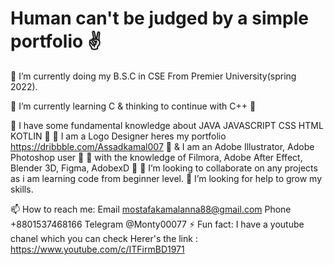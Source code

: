 # Human can't be judged by a simple portfolio ✌

 🍷 I’m currently doing my B.S.C in CSE From Premier University(spring 2022).
 
🍒 I’m currently learning C & thinking to continue with C++ 🍒

🍔 I have some fundamental knowledge about JAVA JAVASCRIPT CSS HTML KOTLIN 🍔
🍔 I am a Logo Designer heres my portfolio  https://dribbble.com/Assadkamal007
       🍔 & I am an Adobe Illustrator, Adobe Photoshop user 🍔
       🍔 with the knowledge of Filmora, Adobe After Effect, Blender 3D, Figma, AdobexD 🍔
👯 I’m looking to collaborate on any projects as i am learning code from beginner level.
🤔 I’m looking for help to grow my skills.

📫 How to reach me:  Email   mostafakamalanna88@gmail.com
                      Phone  +8801537468166
                      Telegram  @Monty00077
⚡ Fun fact: I have a youtube chanel which you can check 
              Herer's the link : https://www.youtube.com/c/ITFirmBD1971

